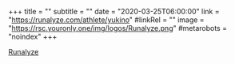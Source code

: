 +++
title = ""
subtitle = ""
date = "2020-03-25T06:00:00"
link = "https://runalyze.com/athlete/yukino"
#linkRel = ""
image = "https://rsc.youronly.one/img/logos/Runalyze.png"
#metarobots = "noindex"
+++

<a href="https://runalyze.com/athlete/yukino" rel="me noopener external nofollow" referrerpolicy="strict-origin-when-cross-origin">Runalyze</a>
